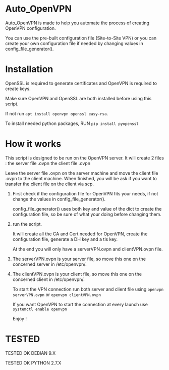 # Auto_OpenVPN

Auto_OpenVPN is made to help you automate the process of creating OpenVPN configuration.

You can use the pre-built configuration file (Site-to-Site VPN) or you can create your own configuration file if needed by changing values in config_file_generator().

# Installation

OpenSSL is required to generate certificates and OpenVPN is required to create keys.

Make sure OpenVPN and OpenSSL are both installed before using this script.

If not run ```apt install openvpn openssl easy-rsa```.

To install needed python packages, RUN ```pip install pyopenssl```

# How it works

This script is designed to be run on the OpenVPN server. It will create 2 files : the server file .ovpn
                                                                                  the client file .ovpn

Leave the server file .ovpn on the server machine and move the client file .ovpn to the client machine. When finished, you will be ask if you want to transfer the client file on the client via scp.


1.  First check if the configuration file for OpenVPN fits your needs, if not change the values in config_file_generator().

    config_file_generator() uses both key and value of the dict to create the configuration file, so be sure of what your doing before    changing them.

2.  run the script.

    It will create all the CA and Cert needed for OpenVPN, create the configuration file, generate a DH key and a tls key.

    At the end you will only have a serverVPN.ovpn and clientVPN.ovpn file.

3.  The serverVPN.ovpn is your server file, so move this one on the concerned server in /etc/openvpn/.

4.  The clientVPN.ovpn is your client file, so move this one on the concerned client in /etc/openvpn/.

    To start the VPN connection run both server and client file using ```openvpn serverVPN.ovpn``` or ```openvpn clientVPN.ovpn```

    If you want OpenVPN to start the connection at every launch use ```systemctl enable openvpn```

    Enjoy !

# TESTED

TESTED OK DEBIAN 9.X

TESTED OK PYTHON 2.7.X
